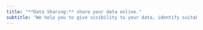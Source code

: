 ```yaml
---
title: "**Data Sharing:** share your data online."
subtitle: "We help you to give visibility to your data, identify suitable formats, processing algorithms and licences and to use technologies known by application developers."
---
```

